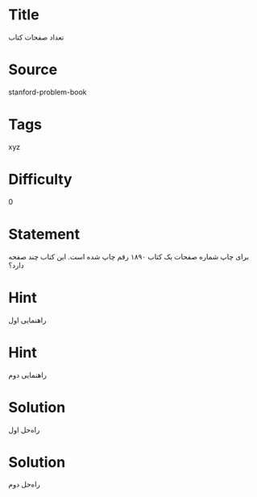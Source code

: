 # Title
تعداد صفحات کتاب
# Source
stanford-problem-book
# Tags
xyz
# Difficulty
0
# Statement
برای چاپ شماره صفحات یک کتاب ۱۸۹۰ رقم چاپ شده است. این کتاب چند صفحه دارد؟
# Hint
راهنمایی اول
# Hint
راهنمایی دوم
# Solution
راه‌حل اول
# Solution
راه‌حل دوم
